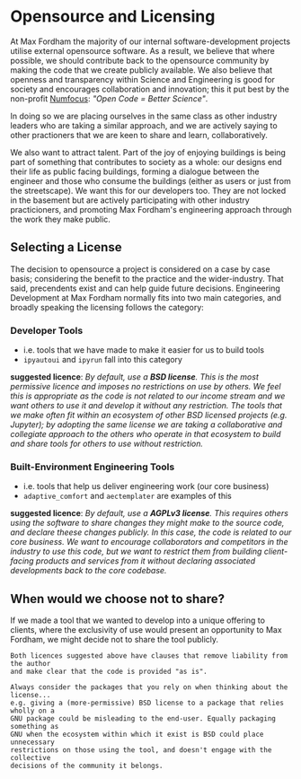 # Opensource and Licensing

At Max Fordham the majority of our internal software-development projects utilise external opensource software. 
As a result, we believe that where possible, we should contribute back to the opensource community by 
making the code that we create publicly available. We also believe that openness and transparency
within Science and Engineering is good for society and encourages collaboration and innovation; this it put best by the 
non-profit [Numfocus](https://numfocus.org/): _"Open Code = Better Science"_.

In doing so we are placing ourselves in the same class as other industry leaders who are taking a similar approach, and
we are actively saying to other practioners that we are keen to share and learn, collaboratively.  

We also want to attract talent. Part of the joy of enjoying buildings is being part of something that contributes to
society as a whole: our designs end their life as public facing buildings, forming a dialogue between the engineer
and those who consume the buildings (either as users or just from the streetscape). We want this for our developers
too. They are not locked in the basement but are actively participating with other industry practicioners, and promoting
Max Fordham's engineering approach through the work they make public.

## Selecting a License

The decision to opensource a project is considered on a case by case basis; considering the benefit to the 
practice and the wider-industry. That said, precendents exist and can help guide future decisions.
Engineering Development at Max Fordham normally fits into two main categories, and broadly speaking 
the licensing follows the category:

### Developer Tools

- i.e. tools that we have made to make it easier for us to build tools
- `ipyautoui` and `ipyrun` fall into this category

**suggested licence**: _By default, use a **BSD license**. This is the most permissive licence and imposes no restrictions
on use by others. We feel this is appropriate as the code is not related to our income stream and we want others to use 
it and develop it without any restriction. The tools that we make often fit within an ecosystem of other BSD licensed
projects (e.g. Jupyter); by adopting the same license we are taking a collaborative and collegiate approach to the others
who operate in that ecosystem to build and share tools for others to use without restriction._

### Built-Environment Engineering Tools

- i.e. tools that help us deliver engineering work (our core business)
- `adaptive_comfort` and `aectemplater` are examples of this

**suggested licence**: _By default, use a **AGPLv3 license**. This requires others using the software to share changes they
might make to the source code, and declare theese changes publicly. In this case, the code is related to our core business. 
We want to encourage collaborators and competitors in the industry to use this code, but we want to restrict them from
building client-facing products and services from it without declaring associated developments back to the core codebase._
 
## When would we choose not to share? 

If we made a tool that we wanted to develop into a unique offering to clients, where the exclusivity of use would present
an opportunity to Max Fordham, we might decide not to share the tool publicly.
 
```{note}
Both licences suggested above have clauses that remove liability from the author
and make clear that the code is provided "as is".
```

```{note}
Always consider the packages that you rely on when thinking about the license... 
e.g. giving a (more-permissive) BSD license to a package that relies wholly on a 
GNU package could be misleading to the end-user. Equally packaging something as
GNU when the ecosystem within which it exist is BSD could place unnecessary
restrictions on those using the tool, and doesn't engage with the collective
decisions of the community it belongs.
```
